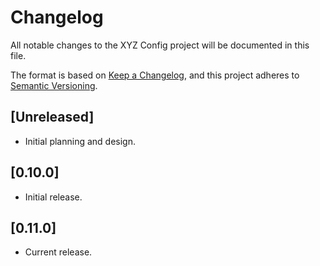 # Changelog

All notable changes to the XYZ Config project will be documented in this file.

The format is based on [Keep a Changelog](https://keepachangelog.com/en/1.0.0/),
and this project adheres to [Semantic Versioning](https://semver.org/spec/v2.0.0.html).

## [Unreleased]

- Initial planning and design.

## [0.10.0]

- Initial release.

## [0.11.0]

- Current release.
